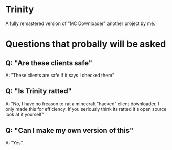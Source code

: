 # Trinity
A fully remastered version of "MC Downloader" another project by me.

# Questions that probally will be asked

Q: "Are these clients safe"
-----------------------------------------------------
A: "These clients are safe if it says I checked them"

Q: "Is Trinity ratted"
-----------------------------------------------------
A: "No, I have no freason to rat a minecraft "hacked" client downloader, I only made this for efficiency. If you seriously think its ratted it's open source look at it yourself"

Q: "Can I make my own version of this"
-----------------------------------------------------
A: "Yes"











